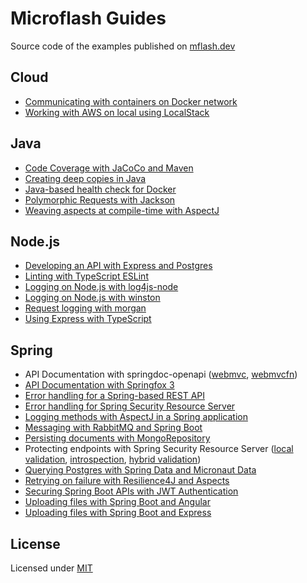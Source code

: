 # Microflash Guides

Source code of the examples published on [mflash.dev](https://mflash.dev)

## Cloud
- [Communicating with containers on Docker network](./cloud/communicating-with-containers-on-docker-network/)
- [Working with AWS on local using LocalStack](./cloud/localstack-introduction/)

## Java
- [Code Coverage with JaCoCo and Maven](./java/coverage-jacoco-maven/)
- [Creating deep copies in Java](./java/deep-copying/)
- [Java-based health check for Docker](./java/docker-healthcheck/)
- [Polymorphic Requests with Jackson](./java/jackson-polymorphic-requests/)
- [Weaving aspects at compile-time with AspectJ](./java/aop-compile-time/)

## Node.js
- [Developing an API with Express and Postgres](./nodejs/express-postgres-api/)
- [Linting with TypeScript ESLint](./nodejs/linting-with-typescript-eslint/)
- [Logging on Node.js with log4js-node](./nodejs/logging-with-log4js-node/)
- [Logging on Node.js with winston](./nodejs/logging-with-winston/)
- [Request logging with morgan](./nodejs/morgan-request-logging/)
- [Using Express with TypeScript](./nodejs/express-with-typescript/)

## Spring
- API Documentation with springdoc-openapi ([webmvc](./spring/springdoc-webmvc-integration/), [webmvcfn](./spring/springdoc-webmvcfn-integration/))
- [API Documentation with Springfox 3](./spring/springfox3-webmvc-integration/)
- [Error handling for a Spring-based REST API](./spring/spring-rest-error-handling/)
- [Error handling for Spring Security Resource Server](./spring/spring-security-resource-server-error-handling/)
- [Logging methods with AspectJ in a Spring application](./spring/aop-method-logging/)
- [Messaging with RabbitMQ and Spring Boot](./spring/spring-messaging-rabbitmq/)
- [Persisting documents with MongoRepository](./spring/spring-data-mongo-repository/)
- Protecting endpoints with Spring Security Resource Server ([local validation](./spring/spring-security-token-validation-local/), [introspection](./spring/spring-security-token-introspection/), [hybrid validation](./spring/spring-security-token-validation-hybrid/))
- [Querying Postgres with Spring Data and Micronaut Data](./spring/spring-data-micronaut-data/)
- [Retrying on failure with Resilience4J and Aspects](./spring/retry-on-failure/)
- [Securing Spring Boot APIs with JWT Authentication](./spring/spring-security-jwt-auth/)
- [Uploading files with Spring Boot and Angular](./spring/spring-file-upload/)
- [Uploading files with Spring Boot and Express](./spring/springrx-file-upload/)

## License

Licensed under [MIT](./LICENSE.md)
